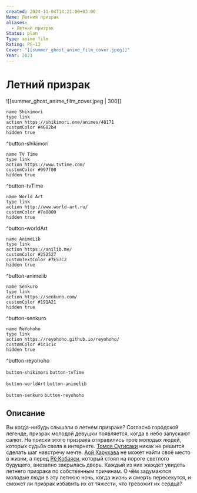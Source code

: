 ```yaml
---
created: 2024-11-04T14:21:00+03:00
Name: Летний призрак
aliases:
  - Летний призрак
Status: plan
Type: anime film
Rating: PG-13
Cover: "[[summer_ghost_anime_film_cover.jpeg]]"
Year: 2021
---
```


# Летний призрак

![[summer_ghost_anime_film_cover.jpeg | 300]]

```button
name Shikimori
type link
action https://shikimori.one/animes/48171
customColor #4682b4
hidden true
```
^button-shikimori

```button
name TV Time
type link
action https://www.tvtime.com/
customColor #997f00
hidden true
```
^button-tvTime

```button
name World Art
type link
action http://www.world-art.ru/
customColor #7a0000
hidden true
```
^button-worldArt

```button
name AnimeLib
type link
action https://anilib.me/
customColor #252527
customTextColor #7E57C2
hidden true
```
^button-animelib

```button
name Senkuro
type link
action https://senkuro.com/
customColor #191A21
hidden true
```
^button-senkuro

```button
name ReYohoho
type link
action https://reyohoho.github.io/reyohoho/
customColor #1c1c1c
hidden true
```
^button-reyohoho

`button-shikimori` `button-tvTime`

`button-worldArt` `button-animelib`

`button-senkuro` `button-reyohoho`

## Описание

Вы когда-нибудь слышали о летнем призраке? Согласно городской легенде, призрак молодой девушки появляется, когда в небо запускают салют. На поиски этого призрака отправились трое молодых людей, которых судьба свела в интернете. [Томоя Сугисаки](https://shikimori.one/characters/199179-tomoya-sugisaki) никак не решится сделать шаг навстречу мечте. [Аой Харукава](https://shikimori.one/characters/199181-aoi-harukawa) не может найти своё место в жизни, а перед [Рё Кобаяси](https://shikimori.one/characters/199180-ryou-kobayashi), который стоял на пороге светлого будущего, внезапно закрылась дверь. Каждый из них жаждет увидеть летнего призрака по собственным причинам. О чём задумаются молодые люди в эту летнюю ночь, когда жизнь и смерть пересекутся, и сможет ли призрак избавить их от тяжести, что тревожит их сердца?
